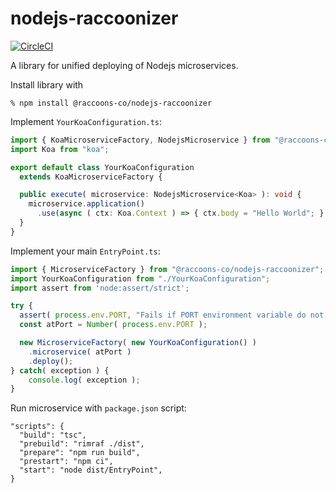 # nodejs-raccoonizer

[![CircleCI](https://dl.circleci.com/status-badge/img/gh/raccoons-co/nodejs-raccoonizer/tree/feature%2Fcircleci.svg?style=svg)](https://dl.circleci.com/status-badge/redirect/gh/raccoons-co/nodejs-raccoonizer/tree/feature%2Fcircleci)

A library for unified deploying of Nodejs microservices.

Install library with
```shell
% npm install @raccoons-co/nodejs-raccoonizer
```
Implement `YourKoaConfiguration.ts`:
```typescript
import { KoaMicroserviceFactory, NodejsMicroservice } from "@raccoons-co/nodejs-raccoonizer";
import Koa from "koa";

export default class YourKoaConfiguration
  extends KoaMicroserviceFactory {

  public execute( microservice: NodejsMicroservice<Koa> ): void {
    microservice.application()
      .use(async ( ctx: Koa.Context ) => { ctx.body = "Hello World"; } );
  }
}
```
Implement your main `EntryPoint.ts`:
```typescript
import { MicroserviceFactory } from "@raccoons-co/nodejs-raccoonizer";
import YourKoaConfiguration from "./YourKoaConfiguration";
import assert from 'node:assert/strict';

try {
  assert( process.env.PORT, "Fails if PORT environment variable do not exist." );
  const atPort = Number( process.env.PORT );

  new MicroserviceFactory( new YourKoaConfiguration() )
    .microservice( atPort )
    .deploy();
} catch( exception ) {
    console.log( exception );
}
```
Run microservice with `package.json` script:
```
"scripts": {
  "build": "tsc",
  "prebuild": "rimraf ./dist",
  "prepare": "npm run build",
  "prestart": "npm ci",
  "start": "node dist/EntryPoint",
}
```